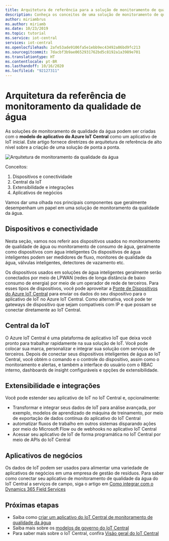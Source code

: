 ```yaml
---
title: Arquitetura de referência para a solução de monitoramento de qualidade da água criada com o Azure IoT Central | Microsoft Docs
description: Conheça os conceitos de uma solução de monitoramento de qualidade da água criada com o Azure IoT Central.
author: miriambrus
ms.author: miriamb
ms.date: 10/23/2019
ms.topic: tutorial
ms.service: iot-central
services: iot-central
ms.openlocfilehash: 2afe53ade9106fa5e1ebb9ec43492a86bd9fc213
ms.sourcegitcommit: 7dacbf3b9ae0652931762bd5c8192a1a3989e701
ms.translationtype: HT
ms.contentlocale: pt-BR
ms.lasthandoff: 10/16/2020
ms.locfileid: "92127311"
---
```

# <a name="water-quality-monitoring-reference-architecture"></a>Arquitetura da referência de monitoramento da qualidade de água 



As soluções de monitoramento de qualidade da água podem ser criadas com o **modelo de aplicativo do Azure IoT Central** como um aplicativo de IoT inicial. Este artigo fornece diretrizes de arquitetura de referência de alto nível sobre a criação de uma solução de ponta a ponta. 


![Arquitetura de monitoramento da qualidade da água](./media/concepts-waterqualitymonitoring-architecture/concepts-waterqualitymonitoring-architecture1.png)

Conceitos:

1. Dispositivos e conectividade  
1. Central da IoT 
2. Extensibilidade e integrações
3. Aplicativos de negócios

Vamos dar uma olhada nos principais componentes que geralmente desempenham um papel em uma solução de monitoramento da qualidade da água.

## <a name="devices-and-connectivity"></a>Dispositivos e conectividade 
Nesta seção, vamos nos referir aos dispositivos usados no monitoramento de qualidade de água ou monitoramento de consumo de água, geralmente como dispositivos com água inteligentes Os dispositivos de água inteligentes podem ser medidores de fluxo, monitores de qualidade da água, válvulas inteligentes, detectores de vazamento etc.

Os dispositivos usados em soluções de água inteligentes geralmente serão conectados por meio de LPWAN (redes de longa distância de baixo consumo de energia) por meio de um operador de rede de terceiros. Para esses tipos de dispositivos, você pode aproveitar a [Ponte de Dispositivos do Azure IoT Central](../core/howto-build-iotc-device-bridge.md) para enviar os dados do seu dispositivo para o aplicativo de IoT no Azure IoT Central. Como alternativa, você pode ter gateways de dispositivo que sejam compatíveis com IP e que possam se conectar diretamente ao IoT Central.

## <a name="iot-central"></a>Central da IoT 
O Azure IoT Central é uma plataforma de aplicativo IoT que deixa você pronto para trabalhar rapidamente na sua solução de IoT. Você pode colocar sua marca, personalizar e integrar sua solução com serviços de terceiros.
Depois de conectar seus dispositivos inteligentes de água ao IoT Central, você obtém o comando e o controle do dispositivo, assim como o monitoramento e alertas, e também a interface do usuário com o RBAC interno, dashboards de insight configuráveis e opções de extensibilidade. 

## <a name="extensibility-and-integrations"></a>Extensibilidade e integrações 
Você pode estender seu aplicativo de IoT no IoT Central e, opcionalmente:
* Transformar e integrar seus dados de IoT para análise avançada, por exemplo, modelos de aprendizado de máquina de treinamento, por meio de exportação de dados contínua do aplicativo do IoT Central
* automatizar fluxos de trabalho em outros sistemas disparando ações por meio do Microsoft Flow ou de webhooks no aplicativo IoT Central
* Acessar seu aplicativo de IoT de forma programática no IoT Central por meio de APIs do IoT Central

## <a name="business-applications"></a>Aplicativos de negócios 
Os dados de IoT podem ser usados para alimentar uma variedade de aplicativos de negócios em uma empresa de gestão de resíduos. Para saber como conectar seu aplicativo de monitoramento de qualidade da água do IoT Central a serviços de campo, siga o artigo em [Como integrar com o Dynamics 365 Field Services](./how-to-configure-connected-field-services.md) 


## <a name="next-steps"></a>Próximas etapas
* Saiba como [criar um aplicativo do IoT Central de monitoramento de qualidade da água](./tutorial-water-quality-monitoring.md)
* Saiba mais sobre os [modelos de governo do IoT Central](./overview-iot-central-government.md)
* Para saber mais sobre o IoT Central, confira [Visão geral do IoT Central](../core/overview-iot-central.md)